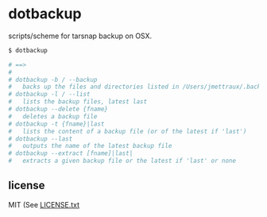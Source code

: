 
# dotbackup

scripts/scheme for tarsnap backup on OSX.

```sh
$ dotbackup

# ==>
#
# dotbackup -b / --backup
#   backs up the files and directories listed in /Users/jmettraux/.backup/targets.txt
# dotbackup -l / --list
#   lists the backup files, latest last
# dotbackup --delete {fname}
#   deletes a backup file
# dotbackup -t {fname}|last
#   lists the content of a backup file (or of the latest if 'last')
# dotbackup --last
#   outputs the name of the latest backup file
# dotbackup --extract [fname]|last|
#   extracts a given backup file or the latest if 'last' or none
```


## license

MIT (See [LICENSE.txt](LICENSE.txt)


